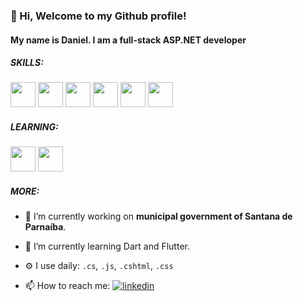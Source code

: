 ### 👋 Hi, Welcome to my Github profile!
#### My name is Daniel. I am a full-stack ASP.NET developer

##### SKILLS:
<img src="https://cdn.jsdelivr.net/gh/devicons/devicon/icons/dot-net/dot-net-original.svg" width="40" height="40"/> <img src="https://cdn.jsdelivr.net/gh/devicons/devicon/icons/csharp/csharp-original.svg" width="40" height="40"/> <img src="https://cdn.jsdelivr.net/gh/devicons/devicon/icons/javascript/javascript-original.svg" width="40" height="40"/> <img src="https://cdn.jsdelivr.net/gh/devicons/devicon/icons/html5/html5-original.svg" width="40" height="40"/> <img src="https://cdn.jsdelivr.net/gh/devicons/devicon/icons/css3/css3-original.svg" width="40" height="40"/> <img src="https://cdn.jsdelivr.net/gh/devicons/devicon/icons/git/git-original.svg" width="40" height="40"/> 

##### LEARNING:
<img src="https://cdn.jsdelivr.net/gh/devicons/devicon/icons/dart/dart-original.svg" width="40" height="40"/> <img src="https://cdn.jsdelivr.net/gh/devicons/devicon/icons/flutter/flutter-original.svg" width="40" height="40"/> 

##### MORE:

- 🏢 I’m currently working on **municipal government of Santana de Parnaíba**.
- 🌱 I’m currently learning Dart and Flutter.
- ⚙️ I use daily: `.cs`, `.js`, `.cshtml`, `.css`

- 📫 How to reach me: [![linkedin](https://img.shields.io/badge/linkedin-0A66C2?style=for-the-badge&logo=linkedin&logoColor=white)](www.linkedin.com/in/daniel-ferreira-veloso-15b5a634)
